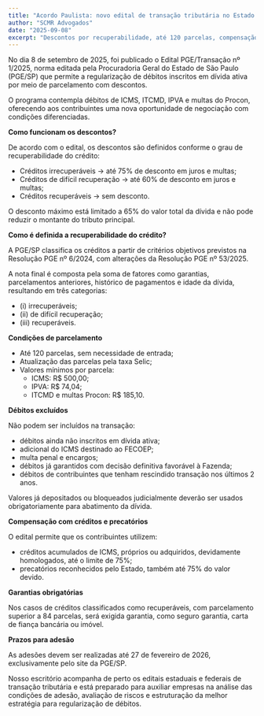 ```yaml
---
title: "Acordo Paulista: novo edital de transação tributária no Estado de São Paulo"
author: "SCMR Advogados"
date: "2025-09-08"
excerpt: "Descontos por recuperabilidade, até 120 parcelas, compensação com créditos/precatórios e prazos do Edital PGE/Transação nº 1/2025."
---
```




No dia 8 de setembro de 2025, foi publicado o Edital PGE/Transação nº 1/2025, norma editada pela Procuradoria Geral do Estado de São Paulo (PGE/SP) que permite a regularização de débitos inscritos em dívida ativa por meio de parcelamento com descontos.

O programa contempla débitos de ICMS, ITCMD, IPVA e multas do Procon, oferecendo aos contribuintes uma nova oportunidade de negociação com condições diferenciadas.

**Como funcionam os descontos?**

De acordo com o edital, os descontos são definidos conforme o grau de recuperabilidade do crédito:

- Créditos irrecuperáveis → até 75% de desconto em juros e multas;
- Créditos de difícil recuperação → até 60% de desconto em juros e multas;
- Créditos recuperáveis → sem desconto.

O desconto máximo está limitado a 65% do valor total da dívida e não pode reduzir o montante do tributo principal.

**Como é definida a recuperabilidade do crédito?**

A PGE/SP classifica os créditos a partir de critérios objetivos previstos na Resolução PGE nº 6/2024, com alterações da Resolução PGE nº 53/2025.

A nota final é composta pela soma de fatores como garantias, parcelamentos anteriores, histórico de pagamentos e idade da dívida, resultando em três categorias:

- (i) irrecuperáveis;
- (ii) de difícil recuperação;
- (iii) recuperáveis.

**Condições de parcelamento**

- Até 120 parcelas, sem necessidade de entrada;
- Atualização das parcelas pela taxa Selic;
- Valores mínimos por parcela:
  - ICMS: R$ 500,00;
  - IPVA: R$ 74,04;
  - ITCMD e multas Procon: R$ 185,10.

**Débitos excluídos**

Não podem ser incluídos na transação:

- débitos ainda não inscritos em dívida ativa;
- adicional do ICMS destinado ao FECOEP;
- multa penal e encargos;
- débitos já garantidos com decisão definitiva favorável à Fazenda;
- débitos de contribuintes que tenham rescindido transação nos últimos 2 anos.

Valores já depositados ou bloqueados judicialmente deverão ser usados obrigatoriamente para abatimento da dívida.

**Compensação com créditos e precatórios**

O edital permite que os contribuintes utilizem:

- créditos acumulados de ICMS, próprios ou adquiridos, devidamente homologados, até o limite de 75%;
- precatórios reconhecidos pelo Estado, também até 75% do valor devido.

**Garantias obrigatórias**

Nos casos de créditos classificados como recuperáveis, com parcelamento superior a 84 parcelas, será exigida garantia, como seguro garantia, carta de fiança bancária ou imóvel.

**Prazos para adesão**

As adesões devem ser realizadas até 27 de fevereiro de 2026, exclusivamente pelo site da PGE/SP.

Nosso escritório acompanha de perto os editais estaduais e federais de transação tributária e está preparado para auxiliar empresas na análise das condições de adesão, avaliação de riscos e estruturação da melhor estratégia para regularização de débitos.